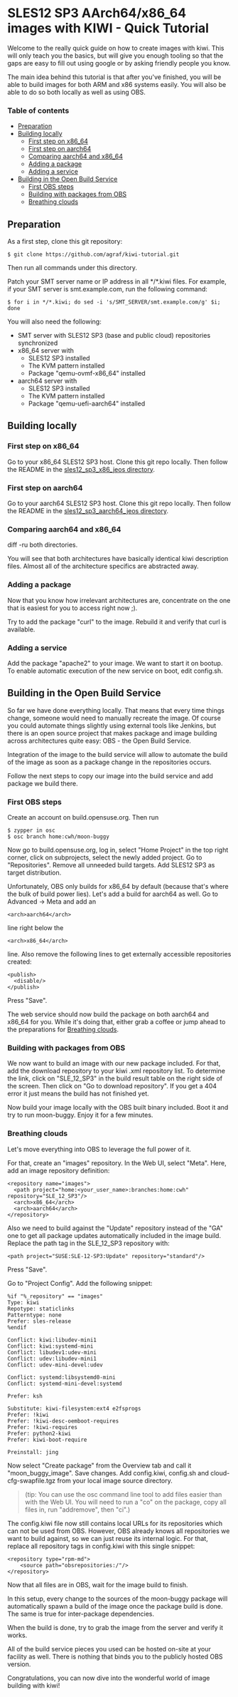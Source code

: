# SLES12 SP3 AArch64/x86_64 images with KIWI - Quick Tutorial

Welcome to the really quick guide on how to create images with kiwi. This will
only teach you the basics, but will give you enough tooling so that the gaps are
easy to fill out using google or by asking friendly people you know.

The main idea behind this tutorial is that after you've finished, you will be
able to build images for both ARM and x86 systems easily. You will also be able
to do so both locally as well as using OBS.

###  Table of contents

   * [Preparation](#preparation)
   * [Building locally](#building-locally)
      * [First step on x86_64](#first-step-on-x86_64)
      * [First step on aarch64](#first-step-on-aarch64)
      * [Comparing aarch64 and x86_64](#comparing-aarch64-and-x86_64)
      * [Adding a package](#adding-a-package)
      * [Adding a service](#adding-a-service)
   * [Building in the Open Build Service](#building-in-the-open-build-service)
      * [First OBS steps](#first-obs-steps)
      * [Building with packages from OBS](#building-with-packages-from-obs)
      * [Breathing clouds](#breathing-clouds)

## Preparation

As a first step, clone this git repository:

    $ git clone https://github.com/agraf/kiwi-tutorial.git

Then run all commands under this directory.

Patch your SMT server name or IP address in all \*/\*.kiwi files. For example,
if your SMT server is smt.example.com, run the following command:

    $ for i in */*.kiwi; do sed -i 's/SMT_SERVER/smt.example.com/g' $i; done

You will also need the following:

  * SMT server with SLES12 SP3 (base and public cloud) repositories synchronized
  * x86_64 server with
    * SLES12 SP3 installed
    * The KVM pattern installed
    * Package "qemu-ovmf-x86_64" installed
  * aarch64 server with
    * SLES12 SP3 installed
    * The KVM pattern installed
    * Package "qemu-uefi-aarch64" installed

## Building locally

### First step on x86_64

Go to your x86_64 SLES12 SP3 host. Clone this git repo locally. Then follow
the README in the [sles12_sp3_x86_jeos directory](sles12_sp3_x86_jeos).

### First step on aarch64

Go to your aarch64 SLES12 SP3 host. Clone this git repo locally. Then follow
the README in the [sles12_sp3_aarch64_jeos directory](sles12_sp3_aarch64_jeos).

### Comparing aarch64 and x86_64

diff -ru both directories.

You will see that both architectures have basically identical kiwi description
files. Almost all of the architecture specifics are abstracted away.

### Adding a package

Now that you know how irrelevant architectures are, concentrate on the one
that is easiest for you to access right now ;).

Try to add the package "curl" to the image. Rebuild it and verify that curl is
available.

### Adding a service

Add the package "apache2" to your image. We want to start it on bootup. To
enable automatic execution of the new service on boot, edit config.sh.

## Building in the Open Build Service

So far we have done everything locally. That means that every time things
change, someone would need to manually recreate the image. Of course you
could automate things slightly using external tools like Jenkins, but there
is an open source project that makes package and image building across
architectures quite easy: OBS - the Open Build Service.

Integration of the image to the build service will allow to automate the
build of the image as soon as a package change in the repositories occurs.

Follow the next steps to copy our image into the build service and add
package we build there.

### First OBS steps

Create an account on build.opensuse.org. Then run

    $ zypper in osc
    $ osc branch home:cwh/moon-buggy

Now go to build.opensuse.org, log in, select "Home Project" in the top right
corner, click on subprojects, select the newly added project. Go to
"Repositories". Remove all unneeded build targets.  Add SLES12 SP3 as target
distribution.

Unfortunately, OBS only builds for x86_64 by default (because that's where the
bulk of build power lies). Let's add a build for aarch64 as well. Go to
Advanced -> Meta and add an

    <arch>aarch64</arch>

line right below the

    <arch>x86_64</arch>

line. Also remove the following lines to get externally accessible repositories
created:

    <publish>
      <disable/>
    </publish>

Press "Save".

The web service should now build the package on both aarch64 and x86_64 for
you. While it's doing that, either grab a coffee or jump ahead to the
preparations for [Breathing clouds](#breathing-clouds).

### Building with packages from OBS

We now want to build an image with our new package included. For that, add the
download repository to your kiwi .xml repository list. To determine the link,
click on "SLE_12_SP3" in the build result table on the right side of the screen.
Then click on "Go to download repository". If you get a 404 error it just means
the build has not finished yet.

Now build your image locally with the OBS built binary included. Boot it and try
to run moon-buggy. Enjoy it for a few minutes.

### Breathing clouds

Let's move everything into OBS to leverage the full power of it.

For that, create an "images" repository. In the Web UI, select "Meta". Here,
add an image repository definition:

    <repository name="images">
      <path project="home:<your_user_name>:branches:home:cwh" repository="SLE_12_SP3"/>
      <arch>x86_64</arch>
      <arch>aarch64</arch>
    </repository>

Also we need to build against the "Update" repository instead of the "GA" one to
get all package updates automatically included in the image build. Replace the
path tag in the SLE_12_SP3 repository with:

    <path project="SUSE:SLE-12-SP3:Update" repository="standard"/>

Press "Save".

Go to "Project Config". Add the following snippet:

    %if "%_repository" == "images"
    Type: kiwi
    Repotype: staticlinks
    Patterntype: none
    Prefer: sles-release
    %endif

    Conflict: kiwi:libudev-mini1
    Conflict: kiwi:systemd-mini
    Conflict: libudev1:udev-mini
    Conflict: udev:libudev-mini1
    Conflict: udev-mini-devel:udev

    Conflict: systemd:libsystemd0-mini
    Conflict: systemd-mini-devel:systemd

    Prefer: ksh

    Substitute: kiwi-filesystem:ext4 e2fsprogs
    Prefer: !kiwi
    Prefer: !kiwi-desc-oemboot-requires
    Prefer: !kiwi-requires
    Prefer: python2-kiwi
    Prefer: kiwi-boot-require

    Preinstall: jing 

Now select "Create package" from the Overview tab and call it
"moon_buggy_image". Save changes. Add config.kiwi, config.sh and
cloud-cfg-swapfile.tgz from your local image source directory.

> (tip: You can use the osc command line tool to add files easier than with the
> Web UI. You will need to run a "co" on the package, copy all files in, run
> "addremove", then "ci".)

The config.kiwi file now still contains local URLs for its repositories
which can not be used from OBS. However, OBS already knows all repositories
we want to build against, so we can just reuse its internal logic. For that,
replace all repository tags in config.kiwi with this single snippet:

    <repository type="rpm-md">
        <source path="obsrepositories:/"/>
    </repository>

Now that all files are in OBS, wait for the image build to finish.

In this setup, every change to the sources of the moon-buggy package will
automatically spawn a build of the image once the package build is done. The
same is true for inter-package dependencies.

When the build is done, try to grab the image from the server and verify it
works.

All of the build service pieces you used can be hosted on-site at your facility
as well. There is nothing that binds you to the publicly hosted OBS version.

Congratulations, you can now dive into the wonderful world of image building
with kiwi!
